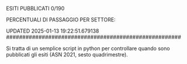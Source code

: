 ESITI PUBBLICATI 0/190 

PERCENTUALI DI PASSAGGIO PER SETTORE:

UPDATED 2025-01-13 19:22:51.679138
###################################################### 

Si tratta di un semplice script in python per controllare quando sono pubblicati gli esiti (ASN 2021, sesto quadrimestre).

